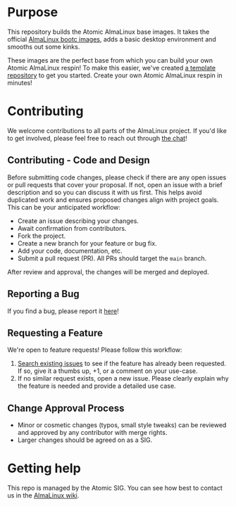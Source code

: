 # Purpose

This repository builds the Atomic AlmaLinux base images. It takes the official
[AlmaLinux bootc images](https://github.com/AlmaLinux/bootc-images), adds a basic
desktop environment and smooths out some kinks.

These images are the perfect base from which you can build your own Atomic AlmaLinux respin!
To make this easier, we've created [a template repository](https://github.com/new?template_name=atomic-respin-template&template_owner=AlmaLinux)
to get you started. Create your own Atomic AlmaLinux respin in minutes!

# Contributing

We welcome contributions to all parts of the AlmaLinux project. If you'd like to get involved, please feel free to reach out through [the chat](https://chat.almalinux.org/almalinux/channels/sigatomic)!

## Contributing - Code and Design

Before submitting code changes, please check if there are any open issues or pull requests that cover your proposal. If not, open an issue with a brief description and so you can discuss it with us first. This helps avoid duplicated work and ensures proposed changes align with project goals. This can be your anticipated workflow:

- Create an issue describing your changes.
- Await confirmation from contributors.
- Fork the project.
- Create a new branch for your feature or bug fix.
- Add your code, documentation, etc.
- Submit a pull request (PR). All PRs should target the `main` branch.

After review and approval, the changes will be merged and deployed.

## Reporting a Bug

If you find a bug, please report it [here](https://github.com/AlmaLinux/atomic-desktop/issues)!

## Requesting a Feature

We're open to feature requests! Please follow this workflow:

1. [Search existing issues](https://github.com/AlmaLinux/atomic-desktop/issues) to see if the feature has already been requested. If so, give it a thumbs up, +1, or a comment on your use-case.
2. If no similar request exists, open a new issue. Please clearly explain why the feature is needed and provide a detailed use case.

## Change Approval Process

- Minor or cosmetic changes (typos, small style tweaks) can be reviewed and approved by any contributor with merge rights.
- Larger changes should be agreed on as a SIG.

# Getting help

This repo is managed by the Atomic SIG. You can see how best to contact us in the [AlmaLinux wiki](https://wiki.almalinux.org/sigs/Atomic.html).
